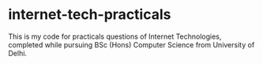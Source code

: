# internet-tech-practicals
 This is my code for practicals questions of Internet Technologies, completed while pursuing BSc (Hons) Computer Science from University of Delhi.
